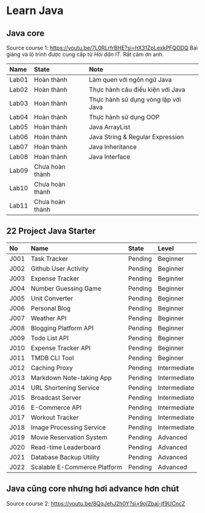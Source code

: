 # Learn Java

## Java core
Source course 1: https://youtu.be/7L0RLrfrBHE?si=hX31ZpLexkPFQODQ
Baì giảng và lộ trình được cung cấp từ *Hỏi dân IT*. Rất cảm ơn anh.

| Name | State | Note |
| :--- | :--- | :--- |
| Lab01 | Hoàn thành      | Làm quen với ngôn ngữ Java          |
| Lab02 | Hoàn thành      | Thực hành câu điều kiện với Java    |
| Lab03 | Hoàn thành      | Thực hành sử dụng vòng lặp với Java |
| Lab04 | Hoàn thành      | Thực hành sử dụng OOP               |
| Lab05 | Hoàn thành      | Java ArrayList                      |
| Lab06 | Hoàn thành      | Java String & Regular Expression    |
| Lab07 | Hoàn thành      | Java Inheritance                    |
| Lab08 | Hoàn thành      | Java Interface                      |
| Lab09 | Chưa hoàn thành |   |
| Lab10 | Chưa hoàn thành |   |
| Lab11 | Chưa hoàn thành |   |

## 22 Project Java Starter
| No | Name | State | Level |
| :--- | :--- | :--- | :--- |
| J001 | Task Tracker                 | Pending | Beginner |
| J002 | Github User Activity         | Pending | Beginner |
| J003 | Expense Tracker              | Pending | Beginner |
| J004 | Number Guessing Game         | Pending | Beginner |
| J005 | Unit Converter               | Pending | Beginner |
| J006 | Personal Blog                | Pending | Beginner |
| J007 | Weather API                  | Pending | Beginner |
| J008 | Blogging Platform API        | Pending | Beginner |
| J009 | Todo List API                | Pending | Beginner |
| J010 | Expense Tracker API          | Pending | Beginner |
| J011 | TMDB CLI Tool                | Pending | Beginner |
| J012 | Caching Proxy                | Pending | Intermediate |
| J013 | Markdown Note-taking App     | Pending | Intermediate |
| J014 | URL Shortening Service       | Pending | Intermediate |
| J015 | Broadcast Server             | Pending | Intermediate |
| J016 | E-Commerce API               | Pending | Intermediate |
| J017 | Workout Tracker              | Pending | Intermediate |
| J018 | Image Processing Service     | Pending | Intermediate |
| J019 | Movie Reservation System     | Pending | Advanced |
| J020 | Read-time Leaderboard        | Pending | Advanced |
| J021 | Database Backup Utility      | Pending | Advanced |
| J022 | Scalable E-Commerce Platform | Pending | Advanced |

## Java cũng core nhưng hơi advance hơn chút
Source course 2: https://youtu.be/8QqJehJ2h0Y?si=9oIZbaj-If9UCncZ

